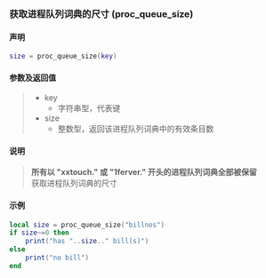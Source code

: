 ### 获取进程队列词典的尺寸 (**proc\_queue\_size**)


#### 声明
```lua
size = proc_queue_size(key)
```


#### 参数及返回值
> - key
>   - 字符串型，代表键
> - size
>   - 整数型，返回该进程队列词典中的有效条目数


#### 说明
> **所有以 "xxtouch\." 或 "1ferver\." 开头的进程队列词典全部被保留**  
> 获取进程队列词典的尺寸  


#### 示例  
```lua
local size = proc_queue_size("billnos")
if size~=0 then
    print("has "..size.." bill(s)")
else
    print("no bill")
end
```


